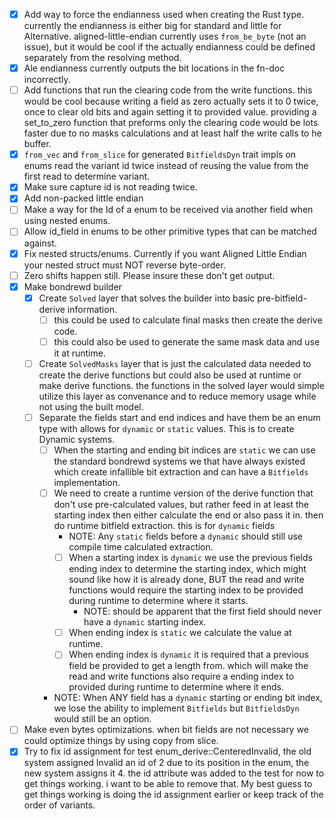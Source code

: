 - [x] Add way to force the endianness used when creating the Rust type. currently the endianness is either big for standard and little for Alternative. aligned-little-endian currently uses `from_be_byte` (not an issue), but it would be cool if the actually endianness could be defined separately from the resolving method.
- [x] Ale endianness currently outputs the bit locations in the fn-doc incorrectly.
- [ ] Add functions that run the clearing code from the write functions. this would be cool because writing a field as zero actually sets it to 0 twice, once to clear old bits and again setting it to provided value. providing a set_to_zero function that preforms only the clearing code would be lots faster due to no masks calculations and at least half the write calls to he buffer.
- [x] `from_vec` and `from_slice` for generated `BitfieldsDyn` trait impls on enums read the variant id twice instead of reusing the value from the first read to determine variant.
- [x] Make sure capture id is not reading twice.
- [x] Add non-packed little endian
- [ ] Make a way for the Id of a enum to be received via another field when using nested enums.
- [ ] Allow id_field in enums to be other primitive types that can be matched against.
- [x] Fix nested structs/enums. Currently if you want Aligned Little Endian your nested struct must NOT reverse byte-order.
- [ ] Zero shifts happen still. Please insure these don't get output.
- [x] Make bondrewd builder
  - [x] Create `Solved` layer that solves the builder into basic pre-bitfield-derive information.
    - [ ] this could be used to calculate final masks then create the derive code.
    - [ ] this could also be used to generate the same mask data and use it at runtime.
  - [ ] Create `SolvedMasks` layer that is just the calculated data needed to create the derive functions but could also be used at runtime or make derive functions. the functions in the solved layer would simple utilize this layer as convenance and to reduce memory usage while not using the built model.
  - [ ] Separate the fields start and end indices and have them be an enum type with allows for `dynamic` or `static` values. This is to create Dynamic systems.
    - [ ] When the starting and ending bit indices are `static` we can use the standard bondrewd systems we that have always existed which create infallible bit extraction and can have a `Bitfields` implementation.
    - [ ] We need to create a runtime version of the derive function that don't use pre-calculated values, but rather feed in at least the starting index then either calculate the end or also pass it in. then do runtime bitfield extraction. this is for `dynamic` fields
      - NOTE: Any `static` fields before a `dynamic` should still use compile time calculated extraction.
      - [ ] When a starting index is `dynamic` we use the previous fields ending index to determine the starting index, which might sound like how it is already done, BUT the read and write functions would require the starting index to be provided during runtime to determine where it starts.
        - NOTE: should be apparent that the first field should never have a `dynamic` starting index.
      - [ ] When ending index is `static` we calculate the value at runtime.
      - [ ] When ending index is `dynamic` it is required that a previous field be provided to get a length from. which will make the read and write functions also require a ending index to provided during runtime to determine where it ends.
    - NOTE: When ANY field has a `dynamic` starting or ending bit index, we lose the ability to implement `Bitfields` but `BitfieldsDyn` would still be an option.
- [ ] Make even bytes optimizations. when bit fields are not necessary we could optimize things by using copy from slice.
- [x] Try to fix id assignment for test enum_derive::CenteredInvalid, the old system assigned Invalid an id of 2 due to its position in the enum, the new system assigns it 4. the id attribute was added to the test for now to get things working. i want to be able to remove that. My best guess to get things working is doing the id assignment earlier or keep track of the order of variants.
